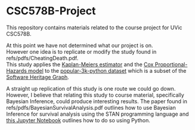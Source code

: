 # CSC578B-Project
This repository contains materials related to the course project for UVic CSC578B.

At this point we have not determined what our project is on.  
However one idea is to replicate or modify the study found in refs/pdfs/CheatingDeath.pdf.  
This study applies the [Kaplan-Meiers estimator](https://en.wikipedia.org/wiki/Kaplan%E2%80%93Meier_estimator) and the [Cox Proportional-Hazards
model](https://annex.softwareheritage.org/public/dataset/graph/latest/popular-3k-python/sql/) to the [popular-3k-python dataset](https://en.wikipedia.org/wiki/Proportional_hazards_model#The_Cox_model) which is a subset of the [Software Heritage Graph](https://annex.softwareheritage.org/public/dataset/).  

A straight up replication of this study is one route we could go down. However, I believe that relating this study to course material, specifically Bayesian Inference, could produce interesting results. The paper found in refs/pdfs/BayesianSurvivalAnalysis.pdf outlines how to use Bayesian Inference for survival analysis using the STAN programming language and [this Jupyter Notebook](https://docs.pymc.io/notebooks/survival_analysis.html#:~:text=Bayesian%20Survival%20Analysis%C2%B6&text=Survival%20analysis%20studies%20the%20distribution,%2C%20engineering%2C%20and%20social%20science.&text=We%20illustrate%20these%20concepts%20by,from%20R%20's%20HSAUR%20package.) outlines how to do so using Python.
